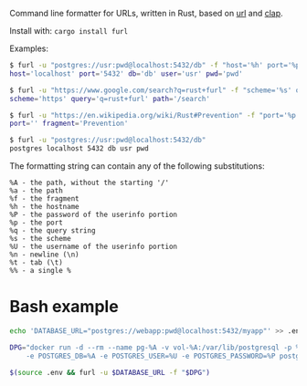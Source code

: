 Command line formatter for URLs, written in Rust, based on [url](https://docs.rs/url)
and [clap](https://docs.rs/clap).

Install with: `cargo install furl`

Examples:

```bash
$ furl -u "postgres://usr:pwd@localhost:5432/db" -f "host='%h' port='%p' db='%A' user='%U' pwd='%P'"
host='localhost' port='5432' db='db' user='usr' pwd='pwd'

$ furl -u "https://www.google.com/search?q=rust+furl" -f "scheme='%s' query='%q' path='%a'"
scheme='https' query='q=rust+furl' path='/search'

$ furl -u "https://en.wikipedia.org/wiki/Rust#Prevention" -f "port='%p' fragment='%f'"
port='' fragment='Prevention'

$ furl -u "postgres://usr:pwd@localhost:5432/db"
postgres localhost 5432 db usr pwd  
```

The formatting string can contain any of the following substitutions:
```text
%A - the path, without the starting '/'
%a - the path
%f - the fragment
%h - the hostname
%P - the password of the userinfo portion
%p - the port
%q - the query string
%s - the scheme
%U - the username of the userinfo portion
%n - newline (\n)
%t - tab (\t)
%% - a single %
```

# Bash example

```bash
echo 'DATABASE_URL="postgres://webapp:pwd@localhost:5432/myapp"' >> .env

DPG="docker run -d --rm --name pg-%A -v vol-%A:/var/lib/postgresql -p %p:5432
    -e POSTGRES_DB=%A -e POSTGRES_USER=%U -e POSTGRES_PASSWORD=%P postgres"

$(source .env && furl -u $DATABASE_URL -f "$DPG")
```
